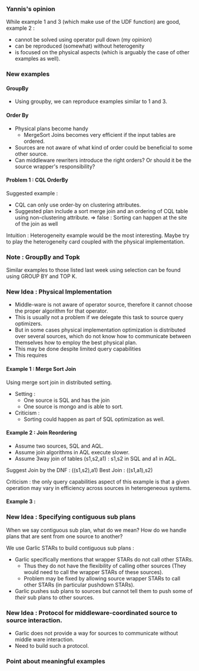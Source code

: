 ### Yannis's opinion
While example 1 and 3 (which make use of the UDF function) are good, example 2 :

 - cannot be solved using operator pull down (my opinion)
 - can be reproduced (somewhat) without heterogenity
 - is focused on the physical aspects (which is arguably the case of other examples as well).

### New examples

#### GroupBy
 - Using groupby, we can reproduce examples similar to 1 and 3.
 
#### Order By
 - Physical plans become handy
   - MergeSort Joins becomes very efficient if the input tables are ordered.
 - Sources are not aware of what kind of order could be beneficial to some other source.
 - Can middleware rewriters introduce the right orders? Or should it be the source wrapper's responsibility?

#### Problem 1 : CQL OrderBy
Suggested example :

 - CQL can only use order-by on clustering attributes.
 - Suggested plan include a sort merge join and an ordering of CQL table using non-clustering attribute.
 => false : Sorting can happen at the site of the join as well

Intuition : Heterogeneity example would be the most interesting.
Maybe try to play the heterogeneity card coupled with the physical implementation.

### Note : GroupBy and Topk

Similar examples to those listed last week using selection can be found using GROUP BY and TOP K.

### New Idea : Physical Implementation 
 - Middle-ware is not aware of operator source, therefore it cannot choose the proper algorithm for that operator.
 - This is usually not a problem if we delegate this task to source query optimizers.
 - But in some cases physical implementation optimization is distributed over several sources, which do not know how to communicate between themselves how to employ the best physical plan.
 - This may be done despite limited query capabilities
 - This requires  
 
#### Example 1 : Merge Sort Join
Using merge sort join in distributed setting.

 - Setting : 
   - One source is SQL and has the join
   - One source is mongo and is able to sort.
 - Criticism :
   - Sorting could happen as part of SQL optimization as well.
   
#### Example 2 : Join Reordering
 - Assume two sources, SQL and AQL.
 - Assume join algorithms in AQL execute slower.
 - Assume 3way join of tables (s1,s2,a1) : s1,s2 in SQL and a1 in AQL.

Suggest Join by the DNF : ((s1,s2),a1)
Best Join  : ((s1,a1),s2)

Criticism : the only query capabilities aspect of this example is that a given operation may vary in efficiency across sources in heterogeneous systems.

#### Example 3 :  
   
### New Idea : Specifying contiguous sub plans
When we say contiguous sub plan, what do we mean? How do we handle plans that are sent from one source to another?

We use Garlic STARs to build contiguous sub plans :

- Garlic specifically mentions that wrapper STARs do not call other STARs.
  - Thus they do not have the flexibility of calling other sources (They would need to call the wrapper STARs of these sources).
  - Problem may be fixed by allowing source wrapper STARs to call other STARs (in particular pushdown STARs).
- Garlic pushes sub plans to sources but cannot tell them to push some of *their* sub plans to other sources.

### New Idea : Protocol for middleware-coordinated source to source interaction.

- Garlic does not provide a way for sources to communicate without middle ware interaction.
- Need to build such a protocol.

### Point about meaningful examples